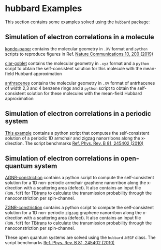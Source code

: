 # hubbard Examples #

This section contains some examples solved using the `hubbard` package:

## Simulation of electron correlations in a molecule ##

[kondo-paper][example-kondo] contains the molecular geometry in `.XV` format and `python` scripts to reproduce figures in Ref.  [Nature Communications 10, 200 (2019)](https://www.nature.com/articles/s41467-018-08060-6)

[clar-goblet][clar-goblet] contains the molecular geometry in `.xyz` format and a `python` script to obtain the self-consistent solution for this molecule with the mean-field Hubbard approximation

[anthracenes][anthracenes] contains the molecular geometry in `.XV` format of antrhacenes of width 2,3 and 4 benzene rings and a `python` script to obtain the self-consistent solution for these molecules with the mean-field Hubbard approximation

## Simulation of electron correlations in a periodic system ##

[This example][example-periodic] contains a python script that computes the self-consistent solution of a periodic 1D armchair and zigzag nanorribons along the x-direction. The script benchmarks [Ref. Phys. Rev. B 81, 245402 (2010)](https://journals.aps.org/prb/abstract/10.1103/PhysRevB.81.245402)


## Simulation of electron correlations in open-quantum system ##

[AGNR-constriction][example-open-AGNR] contains a python script to compute the self-consistent solution for a 1D non-periodic armchair graphene nanorribon along the x-direction with a scattering area (defect). It also contains an input file  (`RUN.fdf`) for [TBtrans](https://gitlab.com/siesta-project/siesta) to calculate the transmission probability through the nanoconstriction per spin-channel.

[ZGNR-constriction][example-open-ZGNR] contains a python script to compute the self-consistent solution for a 1D non-periodic zigzag graphene nanorribon along the x-direction with a scattering area (defect). It also contains an input file (`RUN.fdf`) for [TBtrans](https://gitlab.com/siesta-project/siesta) to calculate the transmission probability through the nanoconstriction per spin-channel.

These open quantum systems are solved using the `hubbard.NEGF` class. The script benchmarks [Ref. Phys. Rev. B 81, 245402 (2010)](https://journals.aps.org/prb/abstract/10.1103/PhysRevB.81.245402)

<!---
Links to external and internal sites.
-->
[example-kondo]: https://github.com/dipc-cc/hubbard/tree/master/examples/molecules/kondo-paper
[anthracenes]: https://github.com/dipc-cc/hubbard/tree/master/examples/molecules/anthracenes
[clar-goblet]: https://github.com/dipc-cc/hubbard/tree/master/examples/molecules/clar-goblet
[example-periodic]: https://github.com/dipc-cc/hubbard/tree/master/examples/periodic/benchmarks
[example-open-AGNR]: https://github.com/dipc-cc/hubbard/tree/master/examples/open/benchmarks/AGNR-constriction
[example-open-ZGNR]: https://github.com/dipc-cc/hubbard/tree/master/examples/open/benchmarks/ZGNR-constriction

